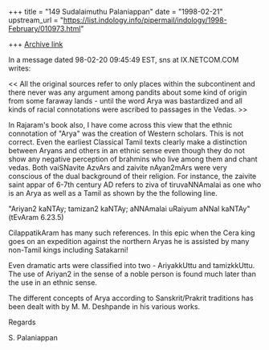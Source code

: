 +++
title = "149 Sudalaimuthu Palaniappan"
date = "1998-02-21"
upstream_url = "https://list.indology.info/pipermail/indology/1998-February/010973.html"

+++
[Archive link](https://list.indology.info/pipermail/indology/1998-February/010973.html)

In a message dated 98-02-20 09:45:49 EST, sns at IX.NETCOM.COM writes:

<< All the original sources refer to only places within the subcontinent
 and there
     never was any argument among pandits about some kind of origin from some
 faraway
     lands - until the word Arya was bastardized and all kinds of racial
     connotations were ascribed to passages in the Vedas. >>

In Rajaram's book also, I have come across this view that the ethnic
connotation of "Arya" was the creation of Western scholars. This is not
correct. Even the earliest Classical Tamil texts clearly make a distinction
between Aryans and others in an ethnic sense even though they do not show any
negative perception of brahmins who live among them and chant vedas. Both
vaiSNavite AzvArs and zaivite nAyan2mArs were very conscious of the dual
background of their religion. For instance, the zaivite saint appar of 6-7th
century AD refers to ziva of tiruvaNNAmalai as one who is an Arya as well as a
Tamil as shown by the the following line.

"Ariyan2 kaNTAy; tamizan2 kaNTAy; aNNAmalai uRaiyum aNNal kaNTAy" (tEvAram
6.23.5)

CilappatikAram has many such references. In this epic when the Cera king goes
on an expedition against the northern Aryas he is assisted by many non-Tamil
kings including Satakarni!

Even dramatic arts were classified into two - AriyakkUttu and tamizkkUttu. The
use of Ariyan2 in the sense of a noble person is found much later than the use
in an ethnic sense.

The different concepts of Arya according to Sanskrit/Prakrit traditions has
been dealt with by M. M. Deshpande in his various works.

Regards

S. Palaniappan




